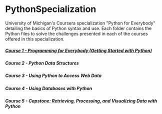 # PythonSpecialization
University of Michigan's Coursera specialization "Python for Everybody" detailing the basics of Python syntax and use.  Each folder contains the Python files to solve the challenges presented in each of the courses offered in this specialization.

##### [Course 1 - Programming for Everybody (Getting Started with Python)](https://github.com/aaronwlma/PythonSpecialization/tree/master/Course01_ProgrammingForEverybody)
##### Course 2 - Python Data Structures
##### Course 3 - Using Python to Access Web Data
##### Course 4 - Using Databases with Python
##### Course 5 - Capstone: Retrieving, Processing, and Visualizing Data with Python
